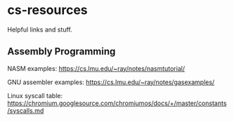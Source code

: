 # cs-resources

Helpful links and stuff.

## Assembly Programming

NASM examples: https://cs.lmu.edu/~ray/notes/nasmtutorial/

GNU assembler examples: https://cs.lmu.edu/~ray/notes/gasexamples/

Linux syscall table: https://chromium.googlesource.com/chromiumos/docs/+/master/constants/syscalls.md
